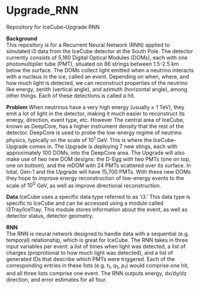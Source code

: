 # Upgrade_RNN
Repository for IceCube-Upgrade RNN


**Background**   
This repository is for a Recurrent Neural Network (RNN) applied to simulated i3 data from the IceCube detector at the South Pole. The detector currently consists of 5,160 Digital
Optical Modules (DOMs), each with one photomultiplier tube (PMT), situated on 86 strings between 1.5-2.5 km below the surface. The DOMs collect light emitted when a neutrino
interacts with a nucleus in the ice, called an event. Depending on when, where, and how much light is detected, we can reconstruct properties of the neutrino like energy, zenith
(vertical angle), and azimuth (horizontal angle), among other things. Each of these detections is called a hit.


**Problem**
When neutrinos have a very high energy (usually $\geq$ 1 TeV), they emit a lot of light in the detector, making it much easier to reconstruct its energy, direction, event type,
etc. However The central area of IceCube, known as DeepCore, has a higher instrument density that the rest of the detector. DeepCore is used to probe the low-energy regime of
neutrino physics, typically on the scale of $10^1$ GeV. This is where the IceCube-Upgrade comes in. The Upgrade is deploying 7 new stings, each with approximately 100 DOMs, into
the DeepCore area. The Upgrade will also make use of two new DOM designs: the D-Egg with two PMTs (one on top, one on bottom), and the mDOM with 24 PMTs scattered over its
surface. In total, Gen-1 and the Upgrade will have 15,700 PMTs. With these new DOMs they hope to improve energy reconstruction of low-energy events to the scale of $10^0$ GeV, as
well as improve directional reconstruction.


**Data**
IceCube uses a specific data type referred to as 'i3.' This data type is specific to IceCube and can be accessed using a module called I3Tray/IceTray. This module stores
information about the event, as well as detector status, detector geometry.


**RNN**   
The RNN is neural network designed to handle data with a sequential (e.g. temporal) relationship, which is great for IceCube. The RNN takes in three input variables per event:
a list of times when light was detected, a list of charges (proprotional to how much light was detected), and a list of generated IDs that describe which PMTs were triggered.
Each of the corresponding entries in these lists (e.g. $t_1$, $q_1$, $p_1$) would comprise one hit, and all three lists comprise one event. The RNN outputs energy, dx/dy/dz
direction, and error estimates for all four.
